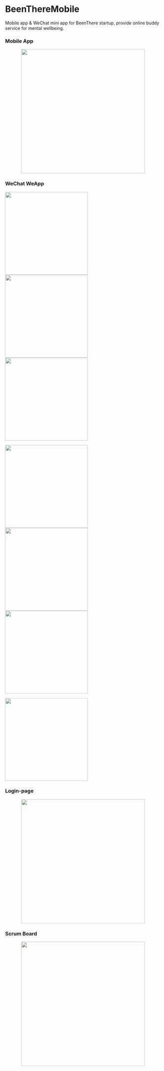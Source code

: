 # BeenThereMobile
Mobile app & WeChat mini app for BeenThere startup, provide online buddy service for mental wellbeing.

### Mobile App
<div align="center">
  <img src="https://github.com/lizzij/BeenThereMobile/raw/master/img/BeenThereDemo2.1.gif" width="400" />
</div>

### WeChat WeApp
<p float="left">
  <img src="https://github.com/lizzij/BeenThereMobile/raw/master/img/5.留言页.png" width="267" />
  <img src="https://github.com/lizzij/BeenThereMobile/raw/master/img/6.消息.png" width="267" />
  <img src="https://github.com/lizzij/BeenThereMobile/raw/master/img/7.对话.png" width="267" />
</p>

<p float="left">
  <img src="https://github.com/lizzij/BeenThereMobile/raw/master/img/2.留言.png" width="267" />
  <img src="https://github.com/lizzij/BeenThereMobile/raw/master/img/3.发布.png" width="267" />
  <img src="https://github.com/lizzij/BeenThereMobile/raw/master/img/4.发布 copy.png" width="267" />
</p>

<p float="left">
  <img src="https://github.com/lizzij/BeenThereMobile/raw/master/img/1.更换头像.png" width="267" />
</p>

### Login-page
<div align="center">
  <img src="https://github.com/lizzij/BeenThereMobile/raw/master/img/loginPageDemo.png" width="400" />
</div>

### Scrum Board
<div align="center">
  <img src="https://github.com/lizzij/BeenThereMobile/raw/master/img/scrum.png" width="400" />
</div>

